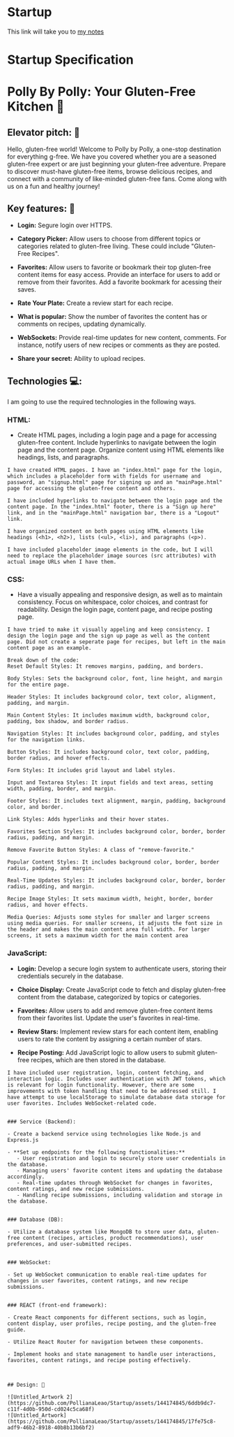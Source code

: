 # Startup
This link will take you to [my notes](https://github.com/PollianaLeao/Startup/blob/main/notes.md)

# Startup Specification

# Polly By Polly: Your Gluten-Free Kitchen 🍋

## Elevator pitch: 🚀

Hello, gluten-free world! Welcome to Polly by Polly, a one-stop destination for everything g-free. We have you covered whether you are a seasoned gluten-free expert or are just beginning your gluten-free adventure. Prepare to discover must-have gluten-free items, browse delicious recipes, and connect with a community of like-minded gluten-free fans. Come along with us on a fun and healthy journey!

## Key features: 🔑

- **Login:** Segure login over HTTPS.

- **Category Picker:** Allow users to choose from different topics or categories related to gluten-free living. These could include "Gluten-Free Recipes".

- **Favorites:** Allow users to favorite or bookmark their top gluten-free content items for easy access. Provide an interface for users to add or remove from their favorites. Add a favorite bookmark for acessing their saves.

- **Rate Your Plate:** Create a review start for each recipe.

- **What is popular:** Show the number of favorites the content has or comments on recipes, updating dynamically.

- **WebSockets:** Provide real-time updates for new content, comments. For instance, notify users of new recipes or comments as they are posted.

- **Share your secret:** Ability to upload recipes.


## Technologies 💻:

I am going to use the required technologies in the following ways.

### HTML:

- Create HTML pages, including a login page and a page for accessing gluten-free content. 
Include hyperlinks to navigate between the login page and the content page.
Organize content using HTML elements like headings, lists, and paragraphs.
```
I have created HTML pages. I have an "index.html" page for the login, which includes a placeholder form with fields for username and password, an "signup.html" page for signing up and an "mainPage.html" page for accessing the gluten-free content and others.

I have included hyperlinks to navigate between the login page and the content page. In the "index.html" footer, there is a "Sign up here" link, and in the "mainPage.html" navigation bar, there is a "Logout" link. 

I have organized content on both pages using HTML elements like headings (<h1>, <h2>), lists (<ul>, <li>), and paragraphs (<p>).

I have included placeholder image elements in the code, but I will need to replace the placeholder image sources (src attributes) with actual image URLs when I have them. 

```




### CSS:

- Have a visually appealing and responsive design, as well as to maintain consistency.
Focus on whitespace, color choices, and contrast for readability.
Design the login page, content page, and recipe posting page.
```
I have tried to make it visually appeling and keep consistency. I design the login page and the sign up page as well as the content page. Did not create a seperate page for recipes, but left in the main content page as an example.

Break down of the code:
Reset Default Styles: It removes margins, padding, and borders.

Body Styles: Sets the background color, font, line height, and margin for the entire page.

Header Styles: It includes background color, text color, alignment, padding, and margin.

Main Content Styles: It includes maximum width, background color, padding, box shadow, and border radius.

Navigation Styles: It includes background color, padding, and styles for the navigation links.

Button Styles: It includes background color, text color, padding, border radius, and hover effects.

Form Styles: It includes grid layout and label styles.

Input and Textarea Styles: It input fields and text areas, setting width, padding, border, and margin.

Footer Styles: It includes text alignment, margin, padding, background color, and border.

Link Styles: Adds hyperlinks and their hover states.

Favorites Section Styles: It includes background color, border, border radius, padding, and margin.

Remove Favorite Button Styles: A class of "remove-favorite."

Popular Content Styles: It includes background color, border, border radius, padding, and margin.

Real-Time Updates Styles: It includes background color, border, border radius, padding, and margin.

Recipe Image Styles: It sets maximum width, height, border, border radius, and hover effects.

Media Queries: Adjusts some styles for smaller and larger screens using media queries. For smaller screens, it adjusts the font size in the header and makes the main content area full width. For larger screens, it sets a maximum width for the main content area
```


### JavaScript:


- **Login:** Develop a secure login system to authenticate users, storing their credentials securely in the database.

- **Choice Display:** Create JavaScript code to fetch and display gluten-free content from the database, categorized by topics or categories.

- **Favorites:** Allow users to add and remove gluten-free content items from their favorites list. Update the user's favorites in real-time.

- **Review Stars:** Implement review stars for each content item, enabling users to rate the content by assigning a certain number of stars.

- **Recipe Posting:** Add JavaScript logic to allow users to submit gluten-free recipes, which are then stored in the database.

```
I have included user registration, login, content fetching, and interaction logic. Includes user authentication with JWT tokens, which is relevant for login functionality. However, there are some improvements with token handling that need to be addressed still. I have attempt to use localStorage to simulate database data storage for user favorites. Includes WebSocket-related code.


### Service (Backend): 

- Create a backend service using technologies like Node.js and Express.js

- **Set up endpoints for the following functionalities:**
   - User registration and login to securely store user credentials in the database.
   - Managing users' favorite content items and updating the database accordingly.
   - Real-time updates through WebSocket for changes in favorites, content ratings, and new recipe submissions.
   - Handling recipe submissions, including validation and storage in the database.


### Database (DB):

- Utilize a database system like MongoDB to store user data, gluten-free content (recipes, articles, product recommendations), user preferences, and user-submitted recipes.


### WebSocket:

- Set up WebSocket communication to enable real-time updates for changes in user favorites, content ratings, and new recipe submissions.


### REACT (front-end framework):

- Create React components for different sections, such as login, content display, user profiles, recipe posting, and the gluten-free guide.

- Utilize React Router for navigation between these components.

- Implement hooks and state management to handle user interactions, favorites, content ratings, and recipe posting effectively.



## Design: 🎨

![Untitled_Artwork 2](https://github.com/PollianaLeao/Startup/assets/144174845/6ddb9dc7-c11f-4d0b-950d-cd024c5ca68f)
![Untitled_Artwork](https://github.com/PollianaLeao/Startup/assets/144174845/17fe75c8-adf9-46b2-8918-40b8b13b6bf2)